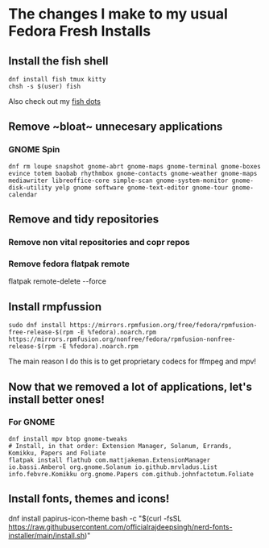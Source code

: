 # The changes I make to my usual Fedora Fresh Installs
## Install the fish shell
```fish
dnf install fish tmux kitty
chsh -s $(user) fish
```
Also check out my [fish dots](https://github.com/tiza-develops/fish-dots)
## Remove ~bloat~ unnecesary applications
### GNOME Spin
```fish
dnf rm loupe snapshot gnome-abrt gnome-maps gnome-terminal gnome-boxes evince totem baobab rhythmbox gnome-contacts gnome-weather gnome-maps mediawriter libreoffice-core simple-scan gnome-system-monitor gnome-disk-utility yelp gnome software gnome-text-editor gnome-tour gnome-calendar
```

## Remove and tidy repositories
### Remove non vital repositories and copr repos
### Remove fedora flatpak remote
flatpak remote-delete --force <remote-name>

## Install rmpfussion
```fish
sudo dnf install https://mirrors.rpmfusion.org/free/fedora/rpmfusion-free-release-$(rpm -E %fedora).noarch.rpm https://mirrors.rpmfusion.org/nonfree/fedora/rpmfusion-nonfree-release-$(rpm -E %fedora).noarch.rpm
```
The main reason I do this is to get proprietary codecs for ffmpeg and mpv!

## Now that we removed a lot of applications, let's install better ones!
### For GNOME
```fish
dnf install mpv btop gnome-tweaks
# Install, in that order: Extension Manager, Solanum, Errands, Komikku, Papers and Foliate
flatpak install flathub com.mattjakeman.ExtensionManager io.bassi.Amberol org.gnome.Solanum io.github.mrvladus.List info.febvre.Komikku org.gnome.Papers com.github.johnfactotum.Foliate
```

## Install fonts, themes and icons!
dnf install papirus-icon-theme
bash -c  "$(curl -fsSL https://raw.githubusercontent.com/officialrajdeepsingh/nerd-fonts-installer/main/install.sh)"
